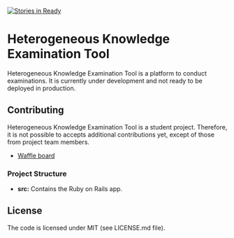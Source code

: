 [![Stories in Ready](https://badge.waffle.io/mikevo/uno-heterogeneous-knowledge.png?label=ready&title=Ready)](https://waffle.io/mikevo/uno-heterogeneous-knowledge)
# Heterogeneous Knowledge Examination Tool
Heterogeneous Knowledge Examination Tool is a platform to conduct examinations. It is currently under development and not ready to be deployed in production.

## Contributing
Heterogeneous Knowledge Examination Tool is a student project. Therefore, it is not possible to accepts additional contributions yet, except of those from project team members.

* [Waffle board](https://waffle.io/mikevo/uno-heterogeneous-knowledge)

### Project Structure
* **src:** Contains the Ruby on Rails app.

## License
The code is licensed under MIT (see LICENSE.md file).